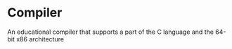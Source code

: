 # Compiler
An educational compiler that supports a part of the C language and the 64-bit x86 architecture
